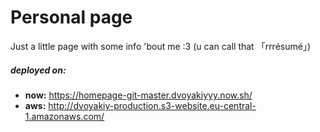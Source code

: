 # Personal page
Just a little page with some info 'bout me :3
(u can call that 「rrrésumé」)

##### deployed on:
- **now:** https://homepage-git-master.dvoyakiyyy.now.sh/
- **aws:** http://dvoyakiy-production.s3-website.eu-central-1.amazonaws.com/
